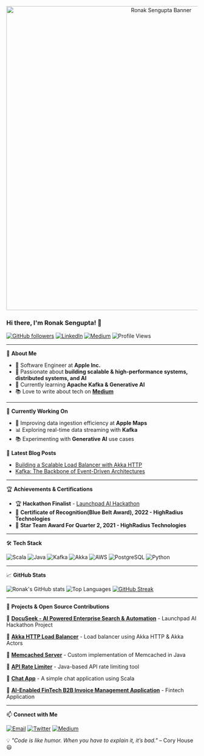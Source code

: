<p align="center">
  <img src="https://i.imgur.com/azHs4W6.png" alt="Ronak Sengupta Banner" width="800px" height="auto"/>
</p>

### Hi there, I'm Ronak Sengupta! 👋

[![GitHub followers](https://img.shields.io/github/followers/r1999-ron?style=social)](https://github.com/r1999-ron)
[![LinkedIn](https://img.shields.io/badge/LinkedIn-blue?style=flat-square&logo=linkedin&logoColor=white)](https://www.linkedin.com/in/ronak-s-803b98194/)
[![Medium](https://img.shields.io/badge/Medium-black?style=flat-square&logo=medium&logoColor=white)](https://medium.com/@ronaksengupta)
![Profile Views](https://komarev.com/ghpvc/?username=r1999-ron&color=blue&style=flat-square)

---

🌟 **About Me**
- 🔭 Software Engineer at **Apple Inc.**
- 🚀 Passionate about **building scalable & high-performance systems, distributed systems, and AI**
- 🎯 Currently learning **Apache Kafka & Generative AI**
- 📚 Love to write about tech on **[Medium](https://medium.com/@ronaksengupta)**

---

🚀 **Currently Working On**
- 🔄 Improving data ingestion efficiency at **Apple Maps**
- 📊 Exploring real-time data streaming with **Kafka**
- 📚 Experimenting with **Generative AI** use cases

📖 **Latest Blog Posts**  
- [Building a Scalable Load Balancer with Akka HTTP](https://medium.com/@ronaksengupta)
- [Kafka: The Backbone of Event-Driven Architectures](https://medium.com/@ronaksengupta)

---

🏆 **Achievements & Certifications**
- 🏆 **Hackathon Finalist** - [Launchpad AI Hackathon](https://github.com/r1999-ron/Launchpad-AI-Hackathon)
- 🏅 **Certificate of Recognition(Blue Belt Award), 2022 - HighRadius Technologies**
- 🥇 **Star Team Award For Quarter 2, 2021 - HighRadius Technologies**

---

🛠️ **Tech Stack**

![Scala](https://img.shields.io/badge/Scala-%23DC322F.svg?style=flat-square&logo=scala&logoColor=white)
![Java](https://img.shields.io/badge/Java-%23ED8B00.svg?style=flat-square&logo=openjdk&logoColor=white)
![Kafka](https://img.shields.io/badge/Kafka-000000.svg?style=flat-square&logo=apache-kafka&logoColor=white)
![Akka](https://img.shields.io/badge/Akka-3D76C3.svg?style=flat-square&logo=akka&logoColor=white)
![AWS](https://img.shields.io/badge/AWS-%23FF9900.svg?style=flat-square&logo=amazon-aws&logoColor=white)
![PostgreSQL](https://img.shields.io/badge/PostgreSQL-336791.svg?style=flat-square&logo=postgresql&logoColor=white)
![Python](https://img.shields.io/badge/Python-3776AB.svg?style=flat-square&logo=python&logoColor=white)

---

📈 **GitHub Stats**

![Ronak's GitHub stats](https://github-readme-stats-sigma-five.vercel.app/api?username=r1999-ron&show_icons=true&theme=radical)
![Top Languages](https://github-readme-stats.vercel.app/api/top-langs/?username=r1999-ron&layout=compact&theme=radical)
[![GitHub Streak](https://github-readme-streak-stats.herokuapp.com/?user=r1999-ron&theme=dark)](https://github.com/r1999-ron)

---

🚀 **Projects & Open Source Contributions**

🔹 [**DocuSeek - AI Powered Enterprise Search & Automation**](https://github.com/r1999-ron/Launchpad-AI-Hackathon) - Launchpad AI Hackathon Project

🔹 [**Akka HTTP Load Balancer**](https://github.com/r1999-ron/akka-http-load-balancer) - Load balancer using Akka HTTP & Akka Actors

🔹 [**Memcached Server**](https://github.com/r1999-ron/MemcachedServer) - Custom implementation of Memcached in Java

🔹 [**API Rate Limiter**](https://github.com/r1999-ron/APIRateLimiterDemo) - Java-based API rate limiting tool

🔹 [**Chat App**](https://github.com/r1999-ron/chat-app-repo) - A simple chat application using Scala

🔹 [**AI-Enabled FinTech B2B Invoice Management Application**](https://github.com/r1999-ron/B2B-project) - Fintech Application

---

📫 **Connect with Me**

[![Email](https://img.shields.io/badge/Email-D14836?style=flat-square&logo=gmail&logoColor=white)](mailto:ronak.sengupta99@gmail.com)
[![Twitter](https://img.shields.io/badge/Twitter-%231DA1F2.svg?style=flat-square&logo=twitter&logoColor=white)](https://x.com/RonakSengupta99)
[![Medium](https://img.shields.io/badge/Medium-black?style=flat-square&logo=medium&logoColor=white)](https://medium.com/@ronaksengupta)

💡 _"Code is like humor. When you have to explain it, it’s bad."_ – Cory House 😃
